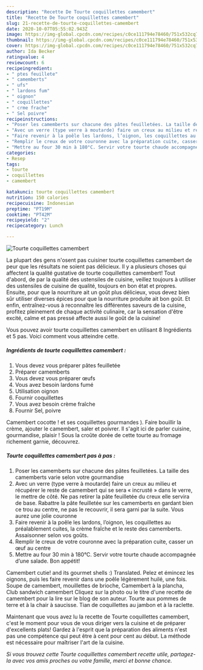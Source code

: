 ```yaml
---
description: "Recette De Tourte coquillettes camembert"
title: "Recette De Tourte coquillettes camembert"
slug: 21-recette-de-tourte-coquillettes-camembert
date: 2020-10-07T05:55:02.943Z
image: https://img-global.cpcdn.com/recipes/c0ce111794e78460/751x532cq70/tourte-coquillettes-camembert-photo-principale-de-la-recette.jpg
thumbnail: https://img-global.cpcdn.com/recipes/c0ce111794e78460/751x532cq70/tourte-coquillettes-camembert-photo-principale-de-la-recette.jpg
cover: https://img-global.cpcdn.com/recipes/c0ce111794e78460/751x532cq70/tourte-coquillettes-camembert-photo-principale-de-la-recette.jpg
author: Ida Becker
ratingvalue: 4
reviewcount: 6
recipeingredient:
- " ptes feuillete"
- " camemberts"
- " ufs"
- " lardons fum"
- " oignon"
- " coquillettes"
- " crme frache"
- " Sel poivre"
recipeinstructions:
- "Poser les camemberts sur chacune des pâtes feuilletées. La taille des camemberts varie selon votre gourmandise"
- "Avec un verre (type verre à moutarde) faire un creux au milieu et récupérer le reste de camembert qui se sera « incrusté » dans le verre, le mettre de côté. Ne pas retirer la pâte feuilletée du creux elle servira de base. Rabattre la pâte feuilletée sur les camemberts en gardant bien ce trou au centre, ne pas le recouvrir, il sera garni par la suite. Vous aurez une jolie couronne"
- "Faire revenir à la poêle les lardons, l’oignon, les coquillettes au préalablement cuites, la crème fraîche et le reste des camemberts. Assaisonner selon vos goûts."
- "Remplir le creux de votre couronne avec la préparation cuite, casser un œuf au centre"
- "Mettre au four 30 min à 180°C. Servir votre tourte chaude accompagnée d’une salade. Bon appétit!"
categories:
- Resep
tags:
- tourte
- coquillettes
- camembert

katakunci: tourte coquillettes camembert 
nutrition: 150 calories
recipecuisine: Indonesian
preptime: "PT19M"
cooktime: "PT42M"
recipeyield: "2"
recipecategory: Lunch

---
```



![Tourte coquillettes camembert](https://img-global.cpcdn.com/recipes/c0ce111794e78460/751x532cq70/tourte-coquillettes-camembert-photo-principale-de-la-recette.jpg)

La plupart des gens n'osent pas cuisiner tourte coquillettes camembert de peur que les résultats ne soient pas délicieux. Il y a plusieurs choses qui affectent la qualité gustative de tourte coquillettes camembert! Tout d'abord, de par la qualité des ustensiles de cuisine, veillez toujours à utiliser des ustensiles de cuisine de qualité, toujours en bon état et propres. Ensuite, pour que la nourriture ait un goût plus délicieux, vous devez bien sûr utiliser diverses épices pour que la nourriture produite ait bon goût. Et enfin, entraînez-vous à reconnaître les différentes saveurs de la cuisine, profitez pleinement de chaque activité culinaire, car la sensation d'être excité, calme et pas pressé affecte aussi le goût de la cuisine!

<!--inarticleads1-->

Vous pouvez avoir tourte coquillettes camembert en utilisant 8 Ingrédients et 5 pas. Voici comment vous atteindre cette.

##### Ingrédients de tourte coquillettes camembert :

1. Vous devez vous préparer  pâtes feuilletée
1. Préparer  camemberts
1. Vous devez vous préparer  œufs
1. Vous avez besoin  lardons fumé
1. Utilisation  oignon
1. Fournir  coquillettes
1. Vous avez besoin  crème fraîche
1. Fournir  Sel, poivre


Camembert cocotte ! et ses coquillettes gourmandes ). Faire bouillir la crème, ajouter le camembert, saler et poivrer. Il s&#39;agit ici de parler cuisine, gourmandise, plaisir ! Sous la croûte dorée de cette tourte au fromage richement garnie, découvrez. 

<!--inarticleads2-->

##### Tourte coquillettes camembert pas à pas :

1. Poser les camemberts sur chacune des pâtes feuilletées. La taille des camemberts varie selon votre gourmandise
1. Avec un verre (type verre à moutarde) faire un creux au milieu et récupérer le reste de camembert qui se sera « incrusté » dans le verre, le mettre de côté. Ne pas retirer la pâte feuilletée du creux elle servira de base. Rabattre la pâte feuilletée sur les camemberts en gardant bien ce trou au centre, ne pas le recouvrir, il sera garni par la suite. Vous aurez une jolie couronne
1. Faire revenir à la poêle les lardons, l’oignon, les coquillettes au préalablement cuites, la crème fraîche et le reste des camemberts. Assaisonner selon vos goûts.
1. Remplir le creux de votre couronne avec la préparation cuite, casser un œuf au centre
1. Mettre au four 30 min à 180°C. Servir votre tourte chaude accompagnée d’une salade. Bon appétit!


Camembert cutie! and its gourmet shells :) Translated. Pelez et émincez les oignons, puis les faire revenir dans une poêle légèrement huilé, une fois. Soupe de camembert, mouillettes de brioche, Camembert à la plancha, Club sandwich camembert Cliquez sur la photo ou le titre d&#39;une recette de camembert pour la lire sur le blog de son auteur. Tourte aux pommes de terre et à la chair à saucisse. Tian de coquillettes au jambon et à la raclette. 

<!--inarticleads1-->

<p>
Maintenant que vous avez lu la recette de Tourte coquillettes camembert, c'est le moment pour vous de vous diriger vers la cuisine et de préparer d'excellents plats! Gardez à l'esprit que la préparation des aliments n'est pas une compétence qui peut être à cent pour cent au début. La méthode est nécessaire pour maîtriser l'art de la cuisine.
</p>

<p>
<i>Si vous trouvez cette Tourte coquillettes camembert recette utile, partagez-la avec vos amis proches ou votre famille, merci et bonne chance.</i>
</p>
